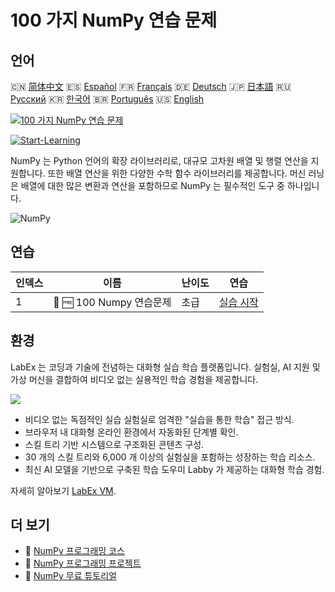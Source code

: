 # 100 가지 NumPy 연습 문제

## 언어

🇨🇳 [简体中文](README_zh.md) 🇪🇸 [Español](README_es.md) 🇫🇷 [Français](README_fr.md) 🇩🇪 [Deutsch](README_de.md) 🇯🇵 [日本語](README_ja.md) 🇷🇺 [Русский](README_ru.md) 🇰🇷 [한국어](README_ko.md) 🇧🇷 [Português](README_pt.md) 🇺🇸 [English](README.md) 

[![100 가지 NumPy 연습 문제](https://cover-creator.labex.io/100-numpy-exercises.png?lang=ko)](https://labex.io/ko/courses/100-numpy-exercises)

[![Start-Learning](https://img.shields.io/badge/Start-Learning-whitesmoke?style=for-the-badge)](https://labex.io/ko/courses/100-numpy-exercises)

NumPy 는 Python 언어의 확장 라이브러리로, 대규모 고차원 배열 및 행렬 연산을 지원합니다. 또한 배열 연산을 위한 다양한 수학 함수 라이브러리를 제공합니다. 머신 러닝은 배열에 대한 많은 변환과 연산을 포함하므로 NumPy 는 필수적인 도구 중 하나입니다.

![NumPy](https://img.shields.io/badge/NumPy-whitesmoke?style=for-the-badge&logo=numpy)


## 연습

|   인덱스 | 이름                     | 난이도   | 연습                                                                                       |
|----------|--------------------------|----------|--------------------------------------------------------------------------------------------|
|        1 | 📖 🆓 100 Numpy 연습문제 | 초급     | <a target='_blank' href='https://labex.io/ko/labs/100-numpy-exercises-20746'>실습 시작</a> |

## 환경

LabEx 는 코딩과 기술에 전념하는 대화형 실습 학습 플랫폼입니다. 실험실, AI 지원 및 가상 머신을 결합하여 비디오 없는 실용적인 학습 경험을 제공합니다.

![](https://tutorial-screenshot.getvm.io/images/vm-1725247253.png)

- 비디오 없는 독점적인 실습 실험실로 엄격한 "실습을 통한 학습" 접근 방식.
- 브라우저 내 대화형 온라인 환경에서 자동화된 단계별 확인.
- 스킬 트리 기반 시스템으로 구조화된 콘텐츠 구성.
- 30 개의 스킬 트리와 6,000 개 이상의 실험실을 포함하는 성장하는 학습 리소스.
- 최신 AI 모델을 기반으로 구축된 학습 도우미 Labby 가 제공하는 대화형 학습 경험.

자세히 알아보기 [LabEx VM](https://support.labex.io/using-labex/virtual-machine).

## 더 보기

- 🔗 [NumPy 프로그래밍 코스](https://github.com/labex-labs/awesome-programming-courses)
- 🔗 [NumPy 프로그래밍 프로젝트](https://github.com/labex-labs/awesome-programming-projects)
- 🔗 [NumPy 무료 튜토리얼](https://github.com/labex-labs/numpy-free-tutorials)

